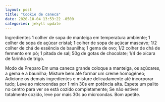```yaml
---
layout: post
title: "Cookie de caneca"
date: 2020-10-04 13:53:22 -0500
categories: jekyll update
---
```

Ingredientes
1 colher de sopa de manteiga em temperatura ambiente;
1 colher de sopa de açúcar cristal;
1 colher de sopa de açúcar mascavo;
1/2 colher de chá de essência de baunilha;
1 gema de ovo;
1/2 colher de chá de fermento em pó;
1 pitada de sal;
50g de gotas de chocolate;
1/4 de xícara de farinha de trigo.

Modo de Preparo
Em uma caneca grande coloque a manteiga, os açúcares, a gema e a baunilha;
Misture bem até formar um creme homogêneo;
Adicione os demais ingredientes e misture delicadamente até incorporar tudo;
Leve ao microondas por 1 min 30s em potência alta.
Espete um palito no centro para ver se está cozido completamente;
Se não estiver totalmente cozido, leve por mais 30s ao microondas.
Bom apetite.